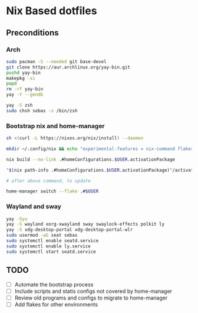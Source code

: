 # Nix Based dotfiles

## Preconditions

### Arch

```sh
sudo pacman -S --needed git base-devel
git clone https://aur.archlinux.org/yay-bin.git
pushd yay-bin
makepkg -si
popd
rm -rf yay-bin
yay -Y --gendb
```

```sh
yay -S zsh
sudo chsh sebas -s /bin/zsh
```

### Bootstrap nix and home-manager

```sh
sh <(curl -L https://nixos.org/nix/install) --daemon

mkdir ~/.config/nix && echo "experimental-features = nix-command flakes" | tee ~/.config/nix/nix.conf

nix build --no-link .#homeConfigurations.$USER.activationPackage

"$(nix path-info .#homeConfigurations.$USER.activationPackage)"/activate

# after above command, to update 

home-manager switch --flake .#$USER
```

### Wayland and sway

```sh
yay -Syu
yay -S wayland xorg-xwayland sway swaylock-effects polkit ly
yay -S xdg-desktop-portal xdg-desktop-portal-wlr
sudo usermod -aG seat sebas
sudo systemctl enable seatd.service
sudo systemctl enable ly.service
sudo systemctl start seatd.service
```

## TODO

- [ ] Automate the bootstrap process
- [ ] Include scripts and statis configs not covered by home-manager
- [ ] Review old programs and configs to migrate to home-manager
- [ ] Add flakes for other environments

